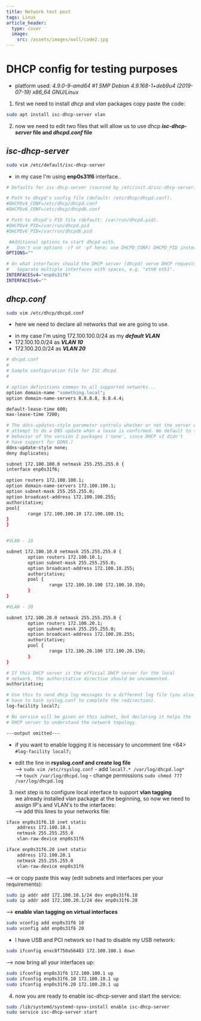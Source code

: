 ```yaml
---
title: Network test post
tags: Linux
article_header:
  type: cover
  image:
    src: /assets/images/wall/code2.jpg
---
```


# DHCP config for testing purposes #
* platform used: *4.9.0-9-amd64 #1 SMP Debian 4.9.168-1+deb9u4 (2019-07-19) x86_64 GNU/Linux*

1. first we need to install *dhcp* and *vlan* packages
copy paste the code:  
```bash
sudo apt install isc-dhcp-server vlan
```

2. now we need to edit two files that will allow us to use dhcp ***isc-dhcp-server* file and *dhcpd.conf* file**
## *isc-dhcp-server*  
```bash
sudo vim /etc/default/isc-dhcp-server
```
 - in my case I'm using **enp0s31f6** interface..  


```bash
# Defaults for isc-dhcp-server (sourced by /etc/init.d/isc-dhcp-server)

# Path to dhcpd's config file (default: /etc/dhcp/dhcpd.conf).
#DHCPDv4_CONF=/etc/dhcp/dhcpd.conf
#DHCPDv6_CONF=/etc/dhcp/dhcpd6.conf

# Path to dhcpd's PID file (default: /var/run/dhcpd.pid).
#DHCPDv4_PID=/var/run/dhcpd.pid
#DHCPDv6_PID=/var/run/dhcpd6.pid

 #Additional options to start dhcpd with.
#	Don't use options -cf or -pf here; use DHCPD_CONF/ DHCPD_PID instead
OPTIONS=""

# On what interfaces should the DHCP server (dhcpd) serve DHCP requests?
#	Separate multiple interfaces with spaces, e.g. "eth0 eth1".
INTERFACESv4="enp0s31f6"
INTERFACESv6=""
```



## *dhcp.conf*  
```bash
sudo vim /etc/dhcp/dhcpd.conf
```
 - here we need to declare all networks that we are going to use.

* in my case I'm using 172.100.100.0/24 as my ***default VLAN***
* 172.100.10.0/24 as ***VLAN 10***  
* 172.100.20.0/24 as ***VLAN 20***  

```bash
# dhcpd.conf
#
# Sample configuration file for ISC dhcpd
#

# option definitions common to all supported networks...
option domain-name "something.local";
option domain-name-servers 8.8.8.8, 8.8.4.4;

default-lease-time 600;
max-lease-time 7200;

# The ddns-updates-style parameter controls whether or not the server will
# attempt to do a DNS update when a lease is confirmed. We default to the
# behavior of the version 2 packages ('none', since DHCP v2 didn't
# have support for DDNS.)
ddns-update-style none;
deny duplicates;

subnet 172.100.100.0 netmask 255.255.255.0 {
interface enp0s31f6;

option routers 172.100.100.1;
option domain-name-servers 172.100.100.1;
option subnet-mask 255.255.255.0;
option broadcast-address 172.100.100.255;
authoritative;
pool{
        range 172.100.100.10 172.100.100.15;
}
}


#VLAN - 10

subnet 172.100.10.0 netmask 255.255.255.0 {
        option routers 172.100.10.1;
        option subnet-mask 255.255.255.0;
        option broadcast-address 172.100.10.255;
        authoritative;
        pool {
                range 172.100.10.100 172.100.10.150;
        }
}

#VLAN - 20

subnet 172.100.20.0 netmask 255.255.255.0 {
        option routers 172.100.20.1;
        option subnet-mask 255.255.255.0;
        option broadcast-address 172.100.20.255;
        authoritative;
        pool {
                range 172.100.20.100 172.100.20.150;
        }
}

# If this DHCP server is the official DHCP server for the local
# network, the authoritative directive should be uncommented.
authoritative;

# Use this to send dhcp log messages to a different log file (you also
# have to hack syslog.conf to complete the redirection).
log-facility local7;

# No service will be given on this subnet, but declaring it helps the
# DHCP server to understand the network topology.

---output omitted---
```
  
* if you want to enable logging it is necessary to uncomment line <64>  
`#log-facility local7;`  

- edit the line in **rsyslog.conf and create log file**  
--> `sudo vim /etc/rsyslog.conf` - add `local7.* /var/log/dhcpd.log*`  
--> `touch /var/log/dhcpd.log` - change permissions `sudo chmod 777 /var/log/dhcpd.log`  


3. next step is to configure local interface to support **vlan tagging**  
we already installed vlan package at the beginning, so now we need to assign IP's and VLAN's to the interfaces:  
--> add this lines to your networks file:  
  
```bash
iface enp0s31f6.10 inet static
    address 172.100.10.1
    netmask 255.255.255.0
    vlan-raw-device enp0s31f6

iface enp0s31f6.20 inet static
    address 172.100.20.1
    netmask 255.255.255.0
    vlan-raw-device enp0s31f6
```  

--> or copy paste this way (edit subnets and interfaces per your requirements):  

```bash
sudo ip addr add 172.100.10.1/24 dev enp0s31f6.10
sudo ip addr add 172.100.20.1/24 dev enp0s31f6.20
```
  
--> **enable vlan tagging on virtual interfaces**  

```bash
sudo vconfig add enp0s31f6 10
sudo vconfig add enp0s31f6 20
```
  
  
* I have USB and PCI network so I had to disable my USB network:  
```bash
sudo ifconfig enxc8f750a56483 172.100.100.1 down
```

--> now bring all your interfaces up:  
```bash
sudo ifconfig enp0s31f6 172.100.100.1 up
sudo ifconfig enp0s31f6.10 172.100.10.1 up
sudo ifconfig enp0s31f6.20 172.100.20.1 up
```
  
4. now you are ready to enable isc-dhcp-server and start the service:  
```bash
sudo /lib/systemd/systemd-sysv-install enable isc-dhcp-server
sudo service isc-dhcp-server start
```
<!--more-->